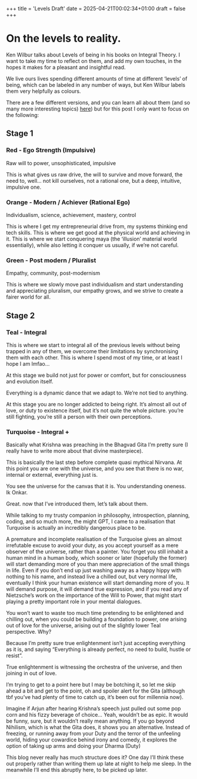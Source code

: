 +++
title = 'Levels Draft'
date = 2025-04-21T00:02:34+01:00
draft = false
+++

# On the levels to reality.

Ken Wilbur talks about Levels of being in his books on Integral Theory. I want to take my time to reflect on them, and add my own touches, in the hopes it makes for a pleasant and insightful read.

We live ours lives spending different amounts of time at different ‘levels’ of being, which can be labeled in any number of ways, but Ken Wilbur labels them very helpfully as colours.

There are a few different versions, and you can learn all about them (and so many more interesting topics) [here](https://integraleuropeanconference.com/integral-theory/)) but for this post I only want to focus on the following:

## Stage 1

### Red - Ego Strength (Impulsive)

Raw will to power, unsophisticated, impulsive

This is what gives us raw drive, the will to survive and move forward, the need to, well… not kill ourselves, not a rational one, but a deep, intuitive, impulsive one.

### Orange - Modern /  Achiever (Rational Ego)

Individualism, science, achievement, mastery, control

This is where I get my entrepreneurial drive from, my systems thinking end tech skills. This is where we get good at the physical world and achieving in it. This is where we start conquering maya (the ‘illusion’ material world essentially), while also letting it conquer us usually, if we’re not careful.

### Green - Post modern / Pluralist

Empathy, community, post-modernism

This is where we slowly move past individualism and start understanding and appreciating pluralism, our empathy grows, and we strive to create a fairer world for all.

## Stage 2

### Teal - Integral

This is where we start to integral all of the previous levels without being trapped in any of them, we overcome their limitations by synchronising them with each other. This is where I spend most of my time, or at least I hope I am lmfao…

At this stage we build not just for power or comfort, but for consciousness and evolution itself.

Everything is a dynamic dance that we adapt to. We’re not tied to anything.

At this stage you are no longer addicted to being right. It’s almost all out of love, or duty to existence itself, but it’s not quite the whole picture. you’re still fighting, you’re still a person with their own perceptions.

### Turquoise -  Integral +

Basically what Krishna was preaching in the Bhagvad Gita I’m pretty sure (I really have to write more about that divine masterpiece).

This is basically the last step before complete quasi mythical Nirvana. At this point you are one with the universe, and you see that there is no war, internal or external, everything just is. 

You see the universe for the canvas that it is. You understanding oneness. Ik Onkar.

Great. now that I’ve introduced them, let’s talk about them.

While talking to my trusty companion in philosophy, introspection, planning, coding, and so much more, the might GPT, I came to a realisation that Turquoise is actually an incredibly dangerous place to be.

A premature and incomplete realisation of the Turquoise gives an almost irrefutable excuse to avoid your duty, as you accept yourself as a mere observer of the universe, rather than a painter.  You forget you still inhabit a human mind in a human body, which sooner or later (hopefully the former) will start demanding more of you than mere appreciation of the small things in life. Even if you don’t end up just washing away as a happy hippy with nothing to his name, and instead live a chilled out, but very normal life, eventually I think your human existence will start demanding more of you. It will demand purpose, it will demand true expression, and if you read any of Nietzsche’s work on the importance of the Will to Power, that might start playing a pretty important role in your mental dialogues.

You won’t want to waste too much time pretending to be enlightened and chilling out, when you could be building a foundation to power, one arising out of love for the universe, arising out of the slightly lower Teal perspective. Why?

Because I’m pretty sure true enlightenment isn’t just accepting everything as it is, and saying “Everything is already perfect, no need to build, hustle or resist”.

True enlightenment is witnessing the orchestra of the universe, and then joining in out of love. 

I’m trying to get to a point here but I may be botching it, so let me skip ahead a bit and get to the point, oh and spoiler alert for the Gita (although tbf you’ve had plenty of time to catch up, it’s been out for millennia now).

Imagine if Arjun after hearing Krishna’s speech just pulled out some pop corn and his fizzy beverage of choice… Yeah, wouldn’t be as epic. It would be funny, sure, but it wouldn’t really mean anything.  If you go beyond Nihilism, which is what the Gita does, it shows you an alternative. Instead of freezing, or running away from your Duty and the terror of the unfeeling world, hiding your cowardice behind irony and comedy, it explores the option of taking up arms and doing your Dharma (Duty)

This blog never really has much structure does it? One day I’ll think these out properly rather than writing them up late at night to help me sleep. In the meanwhile I’ll end this abruptly here, to be picked up later.